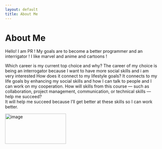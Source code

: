 ```yaml
---
layout: default
title: About Me
---
```

# About Me
Hello! I am PR !
My goals are to become a better programmer and an interrigator ! I like marvel and anime and cartoons ! 

  Which career is my current top choice and why? 
    The career of my choice is being an interrogator because I want to have more social skills and i am very interested 
How does it connect to my lifestyle goals? 
  It connects to my life goals by enhancing my social skills and how I can talk to people and I can work on my cooperation.
How will skills from this course — such as collaboration, project management, communication, or technical skills — help me succeed?  
  It will help me succeed because I’ll get better at these skills so I can work better.
  
  <img width="200" height="100" alt="image" src="https://github.com/user-attachments/assets/edc169cc-dc71-4993-8566-10b06a684150" />
